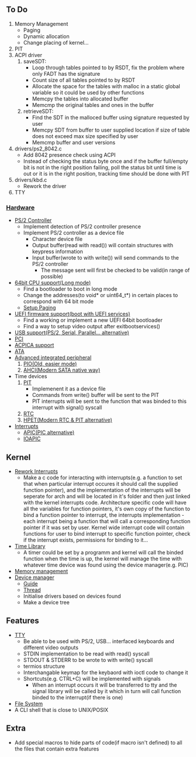 ## To Do
1. Memory Management
	- Paging
	- Dynamic allocation
	- Change placing of kernel...
2. PIT
3. ACPI driver
	1. saveSDT:
		* Loop through tables pointed to by RSDT, fix the problem where only FADT has the signature
		* Count size of all tables pointed to by RSDT
		* Allocate the space for the tables with malloc in a static global variable so it could be used by other functions
		* Memcpy the tables into allocated buffer
		* Memcmp the original tables and ones in the buffer
	2. retrieveSDT:
		* Find the SDT in the malloced buffer using signature requested by user
		* Memcpy SDT from buffer to user supplied location if size of table does not exceed max size specified by user
		* Memcmp buffer and user versions
4. drivers/ps2_8042.c
	* Add 8042 presence check using ACPI
	* Instead of checking the status byte once and if the buffer full/empty bit is not in the right position failing, poll the status bit until time is out or it is in the right position, tracking time should be done with PIT
5. drivers/kbd.c
	* Rework the driver
6. TTY


### [Hardware](https://wiki.osdev.org/Category:Hardware)
* [PS/2 Controller](https://wiki.osdev.org/%228042%22_PS/2_Controller)
	* Implement detection of PS/2 controller presence
	* Implement PS/2 controller as a device file
		* Character device file
		* Output buffer(read with read()) will contain structures with keypress information
		* Input buffer(wrote to with write()) will send commands to the PS/2 controller
			* The message sent will first be checked to be valid(in range of possible)
* [64bit CPU support(Long mode)](https://wiki.osdev.org/Category:X86-64)
	* Find a bootloader to boot in long mode
	* Change the addresses(to void* or uint64_t*) in certain places to correspond with 64 bit mode
	* [Setup Paging](https://wiki.osdev.org/Setting_Up_Paging)
* [UEFI firmware support(boot with UEFI services)](https://wiki.osdev.org/Category:UEFI)
	* Find a working or implement a new UEFI 64bit bootloader
	* Find a way to setup video output after exitbootservices()
* [USB support(PS/2, Serial, Parallel... alternative)](https://wiki.osdev.org/Category:USB)
* [PCI](https://wiki.osdev.org/PCI)
* [ACPICA support](https://wiki.osdev.org/Category:ACPI)
* [ATA](https://wiki.osdev.org/Category:ATA)
* [Advanced integrated peripheral](https://wiki.osdev.org/Advanced_Integrated_Peripheral)
	1. [PIO(Old, easier mode)](https://wiki.osdev.org/ATA_PIO_Mode)
	2. [AHCI(Modern SATA native way)](https://wiki.osdev.org/AHCI)
* Time devices
	1. [PIT](https://wiki.osdev.org/Programmable_Interval_Timer)
		* Implemenent it as a device file
		* Commands from write() buffer will be sent to the PIT
		* PIT interrupts will be sent to the function that was binded to this interrupt with signal() syscall
	2. [RTC](https://wiki.osdev.org/RTC)
	3. [HPET(Modern RTC & PIT alternative)](https://wiki.osdev.org/HPET)
* [Interrupts](https://wiki.osdev.org/Category:Interrupts)
	* [APIC(PIC alternative)](https://wiki.osdev.org/APIC)
	* [IOAPIC](https://wiki.osdev.org/IOAPIC)



## Kernel
* [Rework Interrupts](https://wiki.osdev.org/Category:Interrupts)
	* Make a c code for interacting with interrupts(e.g. a function to set that when particular interrupt occures it should call the supplied function pointer), and the implementation of the interrupts will be seperate for arch and will be located in it's folder and then just linked with the kernel interrupts code. Architecture specific code will have all the variables for function pointers, it's own copy of the function to bind a function pointer to interrupt, the interrupts implementation - each interrupt being a function that will call a corresponding function pointer if it was set by user. Kernel wide interrupt code will contain functions for user to bind interrupt to specific function pointer, check if the interrupt exists, permissions for binding to it...
* [Time Library]()
	* A timer could be set by a programm and kernel will call the binded function when the time is up, the kernel will manage the time with whatever time device was found using the device manager(e.g. PIC)
* [Memory management](https://wiki.osdev.org/Category:Memory_management)
* [Device manager](https://wiki.osdev.org/Device_Management)
	* [Guide](https://wiki.osdev.org/User:Kmcguire/Quick_And_Dirty_Device_Management)
	* [Thread](https://www.reddit.com/r/osdev/comments/dr2qym/device_driver_model_for_oshypervisor/)
	* Initialise drivers based on devices found
	* Make a device tree



## Features
* [TTY](https://www.reddit.com/r/osdev/comments/hgzg6k/tty_questions/)
	* Be able to be used with PS/2, USB... interfaced keyboards and different video outputs
	* STDIN implementation to be read with read() syscall
	* STDOUT & STDERR to be wrote to with write() syscall
	* termios structure
	* Interchangable keymap for the keybaord with ioctl code to change it
	* Shortcuts(e.g. CTRL+C) will be implemented with signals
		* When an interrupt occurs it will be transferred to tty and the signal library will be called by it which in turn will call function binded to the interrupt(if there is one)
* [File System](https://wiki.osdev.org/Filesystem)
* A CLI shell that is close to UNIX/POSIX



## Extra
* Add special macros to hide parts of code(if macro isn't defined) to all the files that contain extra features